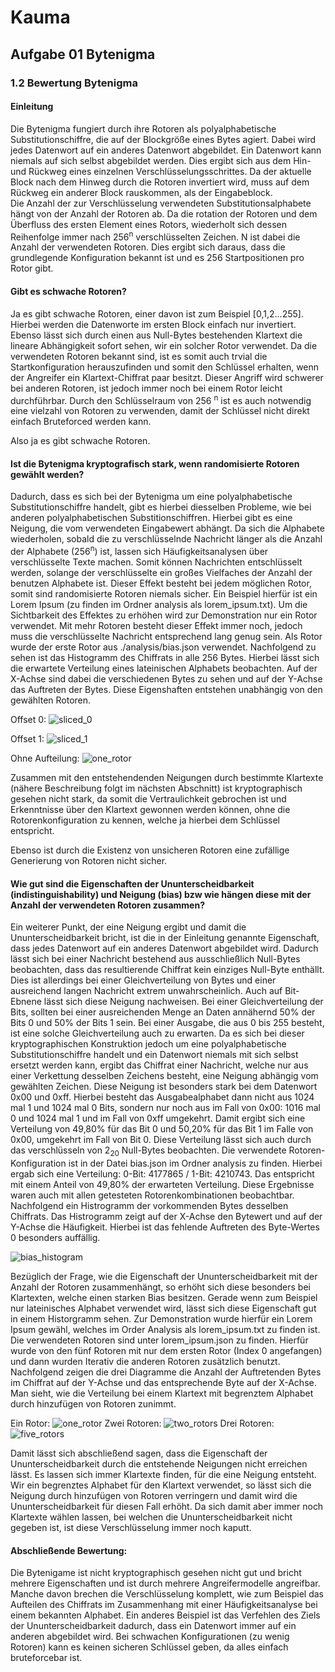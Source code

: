 # Kauma

## Aufgabe 01 Bytenigma

### 1.2 Bewertung Bytenigma

#### Einleitung

Die Bytenigma fungiert durch ihre Rotoren als polyalphabetische Substitutionschiffre, die auf der Blockgröße eines Bytes agiert. Dabei wird jedes Datenwort auf ein anderes Datenwort abgebildet. Ein Datenwort kann niemals auf sich selbst abgebildet werden. Dies ergibt sich aus dem Hin- und Rückweg eines einzelnen Verschlüsselungsschrittes. Da der aktuelle Block nach dem Hinweg durch die Rotoren invertiert wird, muss auf dem Rückweg ein anderer Block rauskommen, als der Eingabeblock.  
Die Anzahl der zur Verschlüsselung verwendeten Substitutionsalphabete hängt von der Anzahl der Rotoren ab. Da die rotation der Rotoren und dem Überfluss des ersten Element eines Rotors, wiederholt sich dessen Reihenfolge immer nach 256<sup>n</sup> verschlüsselten Zeichen. N ist dabei die Anzahl der verwendeten Rotoren. Dies ergibt sich daraus, dass die grundlegende Konfiguration bekannt ist und es 256 Startpositionen pro Rotor gibt.

#### Gibt es schwache Rotoren?

Ja es gibt schwache Rotoren, einer davon ist zum Beispiel [0,1,2...255]. Hierbei werden die Datenworte im ersten Block einfach nur invertiert. Ebenso lässt sich durch einen aus Null-Bytes bestehenden Klartext die lineare Abhängigkeit sofort sehen, wir ein solcher Rotor verwendet. Da die verwendeten Rotoren bekannt sind, ist es somit auch trvial die Startkonfiguration herauszufinden und somit den Schlüssel erhalten, wenn der Angreifer ein Klartext-Chiffrat paar besitzt. Dieser Angriff wird schwerer bei anderen Rotoren, ist jedoch immer noch bei einem Rotor leicht durchführbar. Durch den Schlüsselraum von 256 <sup>n</sup> ist es auch notwendig eine vielzahl von Rotoren zu verwenden, damit der Schlüssel nicht direkt einfach Bruteforced werden kann.

Also ja es gibt schwache Rotoren. 

#### Ist die Bytenigma kryptografisch stark, wenn randomisierte Rotoren gewählt werden?
 
Dadurch, dass es sich bei der Bytenigma um eine polyalphabetische Substitutionschiffre handelt, gibt es hierbei diesselben Probleme, wie bei anderen polyalphabetischen Substitionschiffren. Hierbei gibt es eine Neigung, die vom verwendeten Eingabewert abhängt. Da sich die Alphabete wiederholen, sobald die zu verschlüsselnde Nachricht länger als die Anzahl der Alphabete (256<sup>n</sup>) ist, lassen sich Häufigkeitsanalysen über verschlüsselte Texte machen. Somit können Nachrichten entschlüsselt werden, solange der verschlüsselte ein großes Vielfaches der Anzahl der benutzen Alphabete ist. 
Dieser Effekt besteht bei jedem möglichen Rotor, somit sind randomisierte Rotoren niemals sicher.
Ein Beispiel hierfür ist ein Lorem Ipsum (zu finden im Ordner analysis als lorem_ipsum.txt). Um die Sichtbarkeit des Effektes zu erhöhen wird zur Demonstration nur ein Rotor verwendet. Mit mehr Rotoren besteht dieser Effekt immer noch, jedoch muss die verschlüsselte Nachricht entsprechend lang genug sein. Als Rotor wurde der erste Rotor aus ./analysis/bias.json verwendet. Nachfolgend zu sehen ist das Histogramm des Chiffrats in alle 256 Bytes. Hierbei lässt sich die erwartete Verteilung eines lateinischen Alphabets beobachten. Auf der X-Achse sind dabei die verschiedenen Bytes zu sehen und auf der Y-Achse das Auftreten der Bytes. Diese Eigenshaften entstehen unabhängig von den gewählten Rotoren. 

Offset 0:
![sliced_0](./analysis/sliced_0.png)

Offset 1:
![sliced_1](./analysis/sliced_1.png)

Ohne Aufteilung:
![one_rotor](./analysis/one_rotor.png)

Zusammen mit den entstehendenden Neigungen durch bestimmte Klartexte (nähere Beschreibung folgt im nächsten Abschnitt) ist kryptographisch gesehen nicht stark, da somit die Vertraulichkeit gebrochen ist und Erkenntnisse über den Klartext gewonnen werden können, ohne die Rotorenkonfiguration zu kennen, welche ja hierbei dem Schlüssel entspricht.

Ebenso ist durch die Existenz von unsicheren Rotoren eine zufällige Generierung von Rotoren nicht sicher. 

#### Wie gut sind die Eigenschaften der Ununterscheidbarkeit (indistinguishability) und Neigung (bias) bzw wie hängen diese mit der Anzahl der verwendeten Rotoren zusammen?

Ein weiterer Punkt, der eine Neigung ergibt und damit die Ununterscheidbarkeit bricht, ist die in der Einleitung genannte Eigenschaft, dass jedes Datenwort auf ein anderes Datenwort abgebildet wird. Dadurch lässt sich bei einer Nachricht bestehend aus ausschließlich Null-Bytes beobachten, dass das resultierende Chiffrat kein einziges Null-Byte enthällt. Dies ist allerdings bei einer Gleichverteilung von Bytes und einer ausreichend langen Nachricht extrem unwahrscheinlich. Auch auf Bit-Ebnene lässt sich diese Neigung nachweisen. 
Bei einer Gleichverteilung der Bits, sollten bei einer ausreichenden Menge an Daten annähernd 50% der Bits 0 und 50% der Bits 1 sein. Bei einer Ausgabe, die aus 0 bis 255 besteht, ist eine solche Gleichverteilung auch zu erwarten. Da es sich bei dieser kryptographischen Konstruktion jedoch um eine polyalphabetische Substitutionschiffre handelt und ein Datenwort niemals mit sich selbst ersetzt werden kann, ergibt das Chiffrat einer Nachricht, welche nur aus einer Verkettung desselben Zeichens besteht, eine Neigung abhängig vom gewählten Zeichen. 
Diese Neigung ist besonders stark bei dem Datenwort 0x00 und 0xff. Hierbei besteht das Ausgabealphabet dann nicht aus 1024 mal 1 und 1024 mal 0 Bits, sondern nur noch aus im Fall von 0x00: 1016 mal 0 und 1024 mal 1 und im Fall von 0xff umgekehrt. Damit ergibt sich eine Verteilung von 49,80% für das Bit 0 und 50,20% für das Bit 1 im Falle von 0x00, umgekehrt im Fall von Bit 0. Diese Verteilung lässt sich auch durch das verschlüsseln von 2<sub>20</sub> Null-Bytes beobachten. Die verwendete Rotoren-Konfiguration ist in der Datei bias.json im Ordner analysis zu finden. Hierbei ergab sich eine Verteilung: 0-Bit: 4177865 / 1-Bit: 4210743. Das entspricht mit einem Anteil von 49,80% der erwarteten Verteilung. Diese Ergebnisse waren auch mit allen getesteten Rotorenkombinationen beobachtbar. Nachfolgend ein Histrogramm der vorkommenden Bytes desselben Chiffrats. Das Histrogramm zeigt auf der X-Achse den Bytewert und auf der Y-Achse die Häufigkeit. Hierbei ist das fehlende Auftreten des Byte-Wertes 0 besonders auffällig.

![bias_histogram](./analysis/nullbytes_histogram.png)


Bezüglich der Frage, wie die Eigenschaft der Ununterscheidbarkeit mit der Anzahl der Rotoren zusammenhängt, so erhöht sich diese besonders bei Klartexten, welche einen starken Bias besitzen. Gerade wenn zum Beispiel nur lateinisches Alphabet verwendet wird, lässt sich diese Eigenschaft gut in einem Historgramm sehen. Zur Demonstration wurde hierfür ein Lorem Ipsum gewähl, welches im Order Analysis als lorem_ipsum.txt zu finden ist. Die verwendeten Rotoren sind unter lorem_ipsum.json zu finden. Hierfür wurde von den fünf Rotoren mit nur dem ersten Rotor (Index 0 angefangen) und dann wurden Iterativ die anderen Rotoren zusätzlich benutzt. Nachfolgend zeigen die drei Diagramme die Anzahl der Auftretenden Bytes im Chiffrat auf der Y-Achse und das entsprechende Byte auf der X-Achse. Man sieht, wie die Verteilung bei einem Klartext mit begrenztem Alphabet durch hinzufügen von Rotoren zunimmt.

Ein Rotor:
![one_rotor](./analysis/one_rotor.png)
Zwei Rotoren:
![two_rotors](./analysis/two_rotors.png)
Drei Rotoren:
![five_rotors](./analysis/five_rotors.png)

Damit lässt sich abschließend sagen, dass die Eigenschaft der Ununterscheidbarkeit durch die entstehende Neigungen nicht erreichen lässt. Es lassen sich immer Klartexte finden, für die eine Neigung entsteht. Wir ein begrenztes Alphabet für den Klartext verwendet, so lässt sich die Neigung durch hinzufügen von Rotoren verringern und damit wird die Ununterscheidbarkeit für diesen Fall erhöht. Da sich damit aber immer noch Klartexte wählen lassen, bei welchen die Ununterscheidbarkeit nicht gegeben ist, ist diese Verschlüsselung immer noch kaputt. 

#### Abschließende Bewertung:

Die Bytenigame ist nicht kryptographisch gesehen nicht gut und bricht mehrere Eigenschaften und ist durch mehrere Angreifermodelle angreifbar. Manche davon brechen die Verschlüsselung komplett, wie zum Beispiel das Aufteilen des Chiffrats im Zusammenhang mit einer Häufigkeitsanalyse bei einem bekannten Alphabet. Ein anderes Beispiel ist das Verfehlen des Ziels der Ununterscheidbarkeit dadurch, dass ein Datenwort immer auf ein anderen abgebildet wird. Bei schwachen Konfigurationen (zu wenig Rotoren) kann es keinen sicheren Schlüssel geben, da alles einfach bruteforcebar ist.